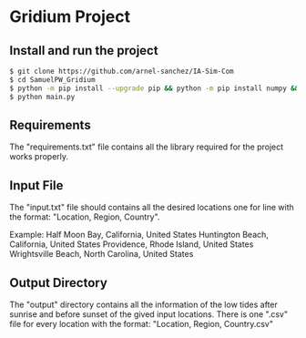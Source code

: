 # Gridium Project

## Install and run the project

```bash
$ git clone https://github.com/arnel-sanchez/IA-Sim-Com
$ cd SamuelPW_Gridium
$ python -m pip install --upgrade pip && python -m pip install numpy && python -m pip install pandas && python -m pip install selenium
$ python main.py
```

## Requirements

The "requirements.txt" file contains all the library required for the project works properly.

## Input File

The "input.txt" file should contains all the desired locations one for line with the format: "Location, Region, Country".

Example:
Half Moon Bay, California, United States
Huntington Beach, California, United States
Providence, Rhode Island, United States
Wrightsville Beach, North Carolina, United States

## Output Directory

The "output" directory contains all the information of the low tides after sunrise and before sunset of the gived input locations.
There is one ".csv" file for every location with the format: "Location, Region, Country.csv"
